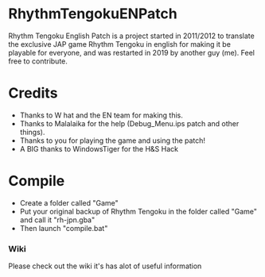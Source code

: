 # RhythmTengokuENPatch
Rhythm Tengoku English Patch is a project started in 2011/2012 to translate the exclusive JAP game Rhythm Tengoku in english for making it be playable for everyone, and was restarted in 2019 by another guy (me).
Feel free to contribute.
# Credits
* Thanks to W hat and the EN team for making this. 
* Thanks to Malalaika for the help (Debug_Menu.ips patch and other things). 
* Thanks to you for playing the game and using the patch!
* A BIG thanks to WindowsTiger for the H&S Hack
# Compile
* Create a folder called "Game"
* Put your original backup of Rhythm Tengoku in the folder called "Game" and call it "rh-jpn.gba"
* Then launch "compile.bat"
### Wiki
Please check out the wiki it's has alot of useful information